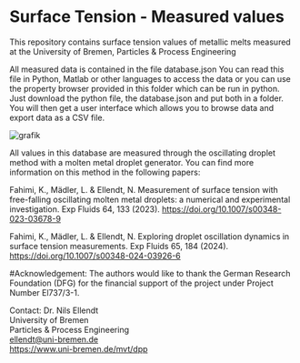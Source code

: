 # Surface Tension - Measured values
This repository contains surface tension values of metallic melts measured at the University of Bremen, Particles & Process Engineering

All measured data is contained in the file database.json
You can read this file in Python, Matlab or other languages to access the data or you can use the property browser provided in this folder which can be run in python. Just download the python file, the database.json and put both in a folder. You will then get a user interface which allows you to browse data and export data as a CSV file.

![grafik](https://github.com/user-attachments/assets/f1d7d129-1cb9-4088-bf6c-4656bcc907f5)

All values in this database are measured through the oscillating droplet method with a molten metal droplet generator. You can find more information on this method in the following papers:

Fahimi, K., Mädler, L. & Ellendt, N. Measurement of surface tension with free-falling oscillating molten metal droplets: a numerical and experimental investigation. Exp Fluids 64, 133 (2023). https://doi.org/10.1007/s00348-023-03678-9

Fahimi, K., Mädler, L. & Ellendt, N. Exploring droplet oscillation dynamics in surface tension measurements. Exp Fluids 65, 184 (2024). https://doi.org/10.1007/s00348-024-03926-6

#Acknowledgement:
The authors would like to thank the German Research Foundation (DFG) for the financial support of the project under Project Number El737/3-1. 

Contact:
Dr. Nils Ellendt <br>
University of Bremen<br>
Particles & Process Engineering<br>
ellendt@uni-bremen.de<br>
https://www.uni-bremen.de/mvt/dpp<br>


